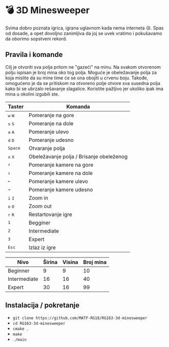 # :bomb: 3D Minesweeper
Svima dobro poznata igrica, igrana uglavnom kada nema interneta :cry:. Spas od dosade, a opet dovoljno zanimljiva da joj se uvek vratimo i pokušavamo da oborimo sopstveni rekord.
## Pravila i komande
Cilj je otvoriti sva polja pritom ne "gazeći" na minu. Na svakom otvorenom polju ispisan je broj mina oko tog polja. Moguće je obeležavanje polja za koja mislite da su mine time će se ona obojiti u crvenu boju. Takođe, omogućeno je da se pritiskom na otvoreno polje otvore sva susedna polja kako bi se ubrzalo rešavanje slagalice. Koristite pažljivo jer ukoliko ipak ima mina u okolini izgubili ste.

|  Taster|Komanda  |
|--------|---------|
| <kbd>w</kbd> <kbd>W</kbd> |Pomeranje na gore|
| <kbd>s</kbd> <kbd>S</kbd> |Pomeranje na dole|
| <kbd>a</kbd> <kbd>A</kbd> |Pomeranje ulevo|
| <kbd>d</kbd> <kbd>D</kbd> |Pomeranje udesno|
|<kbd>Space</kbd> | Otvaranje polja |
|<kbd>x</kbd> <kbd>X</kbd>| Obeležavanje polja / Brisanje obeleženog |
|<kbd>&uarr;</kbd> | Pomeranje kamere na gore|
|<kbd>&darr;</kbd> |Pomeranje kamere na dole|
|<kbd>&larr;</kbd> |  Pomeranje kamere ulevo|
|<kbd>&rarr;</kbd> | Pomeranje kamere udesno|
| <kbd>i</kbd> <kbd>I</kbd> |Zoom in|
| <kbd>o</kbd> <kbd>O</kbd> |Zoom out|
| <kbd>r</kbd> <kbd>R</kbd> |Restartovanje igre|
| <kbd>1</kbd> |Begginer|
| <kbd>2</kbd> |Intermediate|
| <kbd>3</kbd> |Expert|
|<kbd>Esc</kbd> |Izlaz iz igre|

| Nivo | Širina | Visina | Broj mina |
|------|--------|--------|-----------|
| Beginner | 9 | 9 | 10 |
| Intermediate | 16 | 16 | 40 |
| Expert | 30 | 16 | 99 |

## Instalacija / pokretanje
* ``` git clone https://github.com/MATF-RG18/RG163-3d-minesweeper ```
* ``` cd RG163-3d-minesweeper ```
* ``` cmake . ```
* ``` make ```
* ``` ./main ```
